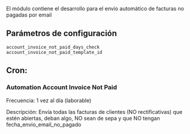 El módulo contiene el desarrollo para el envío automático de facturas no pagadas por email


## Parámetros de configuración
```
account_invoice_not_paid_days_check
account_invoice_not_paid_template_id
``` 

## Cron:

### Automation Account Invoice Not Paid
Frecuencia: 1 vez al día (laborable)

Descripción: Envía todas las facturas de clientes (NO rectificativas) que estén abiertas, deban algo, NO sean de sepa y que NO tengan fecha_envio_email_no_pagado
